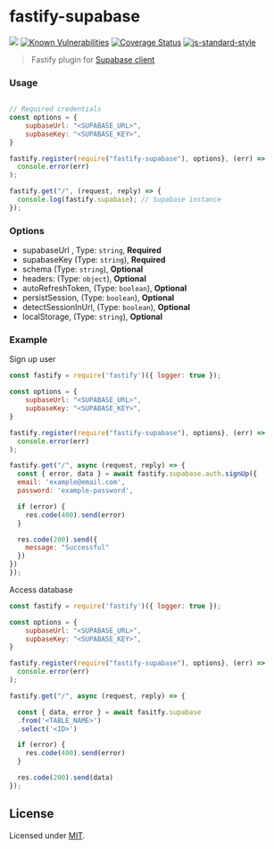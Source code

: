 # fastify-supabase

![](https://github.com/hawyar/fastify-supabase/workflows/ci/badge.svg)
[![Known Vulnerabilities](https://snyk.io/test/github/hawyar/fastify-supabase/badge.svg)](https://snyk.io/test/github/hawyar/fastify-supabase)
[![Coverage Status](https://coveralls.io/repos/github/hawyar/fastify-supabase/badge.svg?branch=main)](https://coveralls.io/github/hawyar/fastify-supabase?branch=main)
[![js-standard-style](https://img.shields.io/badge/code%20style-standard-brightgreen.svg?style=flat)](http://standardjs.com/)

> Fastify plugin for [Supabase client](https://github.com/supabase/supabase-js)

<!-- ## Install

```bash
npm i fastify-supabase
// yarn add fastify-supabase
``` -->

### Usage

```javascript

// Required credentials
const options = {
    supbaseUrl: "<SUPABASE_URL>",
    supbaseKey: "<SUPABASE_KEY>",
}

fastify.register(require("fastify-supabase"), options}, (err) =>
  console.error(err)
);

fastify.get("/", (request, reply) => {
  console.log(fastify.supabase); // Supabase instance
});
```

### Options

- supabaseUrl , Type: `string`, **Required**
- supabaseKey (Type: `string`), **Required**
- schema (Type: `string`), **Optional**
- headers: (Type: `object`), **Optional**
- autoRefreshToken, (Type: `boolean`), **Optional**
- persistSession, (Type: `boolean`), **Optional**
- detectSessionInUrl, (Type: `boolean`), **Optional**
- localStorage, (Type: `string`), **Optional**

### Example

Sign up user

```javascript
const fastify = require('fastify')({ logger: true });

const options = {
    supbaseUrl: "<SUPABASE_URL>",
    supbaseKey: "<SUPABASE_KEY>",
}

fastify.register(require("fastify-supabase"), options}, (err) =>
  console.error(err)
);

fastify.get("/", async (request, reply) => {
  const { error, data } = await fastify.supabase.auth.signUp({
  email: 'example@email.com',
  password: 'example-password',

  if (error) {
    res.code(400).send(error)
  }

  res.code(200).send({
    message: "Successful"
  })
})
});
```

Access database

```javascript
const fastify = require('fastify')({ logger: true });

const options = {
    supbaseUrl: "<SUPABASE_URL>",
    supbaseKey: "<SUPABASE_KEY>",
}

fastify.register(require("fastify-supabase"), options}, (err) =>
  console.error(err)
);

fastify.get("/", async (request, reply) => {

  const { data, error } = await fasitfy.supabase
  .from('<TABLE_NAME>')
  .select('<ID>')

  if (error) {
    res.code(400).send(error)
  }

  res.code(200).send(data)
});

```

## License

Licensed under [MIT](./LICENSE).
